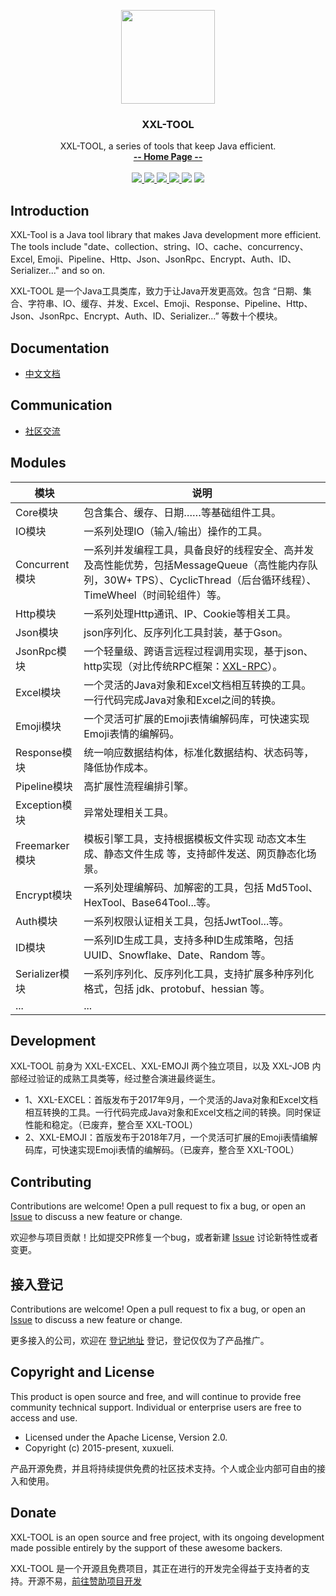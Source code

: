 <p align="center">
    <img src="https://www.xuxueli.com/doc/static/xxl-job/images/xxl-logo.jpg" width="150">
    <h3 align="center">XXL-TOOL</h3>
    <p align="center">
        XXL-TOOL, a series of tools that keep Java efficient.
        <br>
        <a href="https://www.xuxueli.com/xxl-tool/"><strong>-- Home Page --</strong></a>
        <br>
        <br>
        <a href="https://github.com/xuxueli/xxl-tool/actions">
            <img src="https://github.com/xuxueli/xxl-tool/workflows/Java%20CI/badge.svg" >
        </a>
        <a href="https://central.sonatype.com/artifact/com.xuxueli/xxl-tool">
            <img src="https://img.shields.io/maven-central/v/com.xuxueli/xxl-tool" >
        </a>
        <a href="https://github.com/xuxueli/xxl-tool/releases">
            <img src="https://img.shields.io/github/release/xuxueli/xxl-tool.svg" >
        </a>
        <a href="https://github.com/xuxueli/xxl-tool/">
            <img src="https://img.shields.io/github/stars/xuxueli/xxl-tool" >
        </a>
        <img src="https://img.shields.io/github/license/xuxueli/xxl-tool.svg" >
        <a href="https://www.xuxueli.com/page/donate.html">
            <img src="https://img.shields.io/badge/%24-donate-ff69b4.svg?style=flat-square" >
        </a>
    </p>    
</p>


## Introduction
XXL-Tool is a Java tool library that makes Java development more efficient. The tools include "date、collection、string、IO、cache、concurrency、Excel, Emoji、Pipeline、Http、Json、JsonRpc、Encrypt、Auth、ID、Serializer..." and so on.

XXL-TOOL 是一个Java工具类库，致力于让Java开发更高效。包含 “日期、集合、字符串、IO、缓存、并发、Excel、Emoji、Response、Pipeline、Http、Json、JsonRpc、Encrypt、Auth、ID、Serializer...” 等数十个模块。


## Documentation
- [中文文档](https://www.xuxueli.com/xxl-tool/)


## Communication
- [社区交流](https://www.xuxueli.com/page/community.html)


## Modules
 模块                | 说明
|-------------------| -----------
 Core模块            | 包含集合、缓存、日期……等基础组件工具。
 IO模块              | 一系列处理IO（输入/输出）操作的工具。
 Concurrent模块      | 一系列并发编程工具，具备良好的线程安全、高并发及高性能优势，包括MessageQueue（高性能内存队列，30W+ TPS）、CyclicThread（后台循环线程）、TimeWheel（时间轮组件）等。
 Http模块            | 一系列处理Http通讯、IP、Cookie等相关工具。
 Json模块            | json序列化、反序列化工具封装，基于Gson。
 JsonRpc模块         | 一个轻量级、跨语言远程过程调用实现，基于json、http实现（对比传统RPC框架：[XXL-RPC](https://github.com/xuxueli/xxl-rpc)）。
 Excel模块           | 一个灵活的Java对象和Excel文档相互转换的工具。一行代码完成Java对象和Excel之间的转换。
 Emoji模块           | 一个灵活可扩展的Emoji表情编解码库，可快速实现Emoji表情的编解码。
 Response模块        | 统一响应数据结构体，标准化数据结构、状态码等，降低协作成本。
 Pipeline模块        | 高扩展性流程编排引擎。
 Exception模块       | 异常处理相关工具。
 Freemarker模块      | 模板引擎工具，支持根据模板文件实现 动态文本生成、静态文件生成 等，支持邮件发送、网页静态化场景。
 Encrypt模块         | 一系列处理编解码、加解密的工具，包括 Md5Tool、HexTool、Base64Tool...等。
 Auth模块            | 一系列权限认证相关工具，包括JwtTool...等。
 ID模块              | 一系列ID生成工具，支持多种ID生成策略，包括 UUID、Snowflake、Date、Random 等。
 Serializer模块      | 一系列序列化、反序列化工具，支持扩展多种序列化格式，包括 jdk、protobuf、hessian 等。
 ...               | ...


## Development
XXL-TOOL 前身为  XXL-EXCEL、XXL-EMOJI 两个独立项目，以及 XXL-JOB 内部经过验证的成熟工具类等，经过整合演进最终诞生。
- 1、XXL-EXCEL：首版发布于2017年9月，一个灵活的Java对象和Excel文档相互转换的工具。一行代码完成Java对象和Excel文档之间的转换。同时保证性能和稳定。（已废弃，整合至 XXL-TOOL）
- 2、XXL-EMOJI：首版发布于2018年7月，一个灵活可扩展的Emoji表情编解码库，可快速实现Emoji表情的编解码。（已废弃，整合至 XXL-TOOL）

## Contributing
Contributions are welcome! Open a pull request to fix a bug, or open an [Issue](https://github.com/xuxueli/xxl-tool/issues/) to discuss a new feature or change.

欢迎参与项目贡献！比如提交PR修复一个bug，或者新建 [Issue](https://github.com/xuxueli/xxl-tool/issues/) 讨论新特性或者变更。

## 接入登记
Contributions are welcome! Open a pull request to fix a bug, or open an [Issue](https://github.com/xuxueli/xxl-tool/issues/) to discuss a new feature or change.

更多接入的公司，欢迎在 [登记地址](https://github.com/xuxueli/xxl-tool/issues/1 ) 登记，登记仅仅为了产品推广。


## Copyright and License
This product is open source and free, and will continue to provide free community technical support. Individual or enterprise users are free to access and use.

- Licensed under the Apache License, Version 2.0.
- Copyright (c) 2015-present, xuxueli.

产品开源免费，并且将持续提供免费的社区技术支持。个人或企业内部可自由的接入和使用。


## Donate
XXL-TOOL is an open source and free project, with its ongoing development made possible entirely by the support of these awesome backers.

XXL-TOOL 是一个开源且免费项目，其正在进行的开发完全得益于支持者的支持。开源不易，[前往赞助项目开发](https://www.xuxueli.com/page/donate.html )
